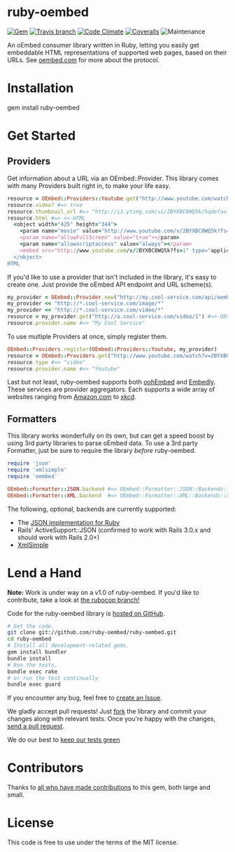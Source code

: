 # ruby-oembed

[![Gem](https://img.shields.io/gem/v/ruby-oembed.svg)](https://rubygems.org/gems/ruby-oembed)
[![Travis branch](https://img.shields.io/travis/ruby-oembed/ruby-oembed/master.svg)](https://travis-ci.org/ruby-oembed/ruby-oembed/branches)
[![Code Climate](https://img.shields.io/codeclimate/github/ruby-oembed/ruby-oembed.svg)](https://codeclimate.com/github/ruby-oembed/ruby-oembed)
[![Coveralls](https://coveralls.io/repos/github/ruby-oembed/ruby-oembed/badge.svg?branch=coveralls)](https://coveralls.io/github/ruby-oembed/ruby-oembed?branch=coveralls)
![Maintenance](https://img.shields.io/maintenance/yes/2017.svg)


An oEmbed consumer library written in Ruby, letting you easily get embeddable HTML representations of supported web pages, based on their URLs. See [oembed.com](http://oembed.com) for more about the protocol.

# Installation

  gem install ruby-oembed

# Get Started

## Providers

Get information about a URL via an OEmbed::Provider. This library comes with many Providers built right in, to make your life easy.

```ruby
resource = OEmbed::Providers::Youtube.get("http://www.youtube.com/watch?v=2BYXBC8WQ5k")
resource.video? #=> true
resource.thumbnail_url #=> "http://i3.ytimg.com/vi/2BYXBC8WQ5k/hqdefault.jpg"
resource.html #=> <<-HTML
  <object width="425" height="344">
    <param name="movie" value="http://www.youtube.com/v/2BYXBC8WQ5k?fs=1"></param>
    <param name="allowFullScreen" value="true"></param>
    <param name="allowscriptaccess" value="always"></param>
    <embed src="http://www.youtube.com/v/2BYXBC8WQ5k?fs=1" type="application/x-shockwave-flash" width="425" height="344" allowscriptaccess="always" allowfullscreen="true"></embed>
  </object>
HTML
```

If you'd like to use a provider that isn't included in the library, it's easy to create one. Just provide the oEmbed API endpoint and URL scheme(s).

```ruby
my_provider = OEmbed::Provider.new("http://my.cool-service.com/api/oembed_endpoint.{format}")
my_provider << "http://*.cool-service.com/image/*"
my_provider << "http://*.cool-service.com/video/*"
resource = my_provider.get("http://a.cool-service.com/video/1") #=> OEmbed::Response
resource.provider.name #=> "My Cool Service"
```

To use multiple Providers at once, simply register them.

```ruby
OEmbed::Providers.register(OEmbed::Providers::Youtube, my_provider)
resource = OEmbed::Providers.get("http://www.youtube.com/watch?v=2BYXBC8WQ5k") #=> OEmbed::Response
resource.type #=> "video"
resource.provider.name #=> "Youtube"
```

Last but not least, ruby-oembed supports both [oohEmbed](http://oohembed.com) and [Embedly](http://embed.ly). These services are provider aggregators. Each supports a wide array of websites ranging from [Amazon.com](http://www.amazon.com) to [xkcd](http://www.xkcd.com).

## Formatters

This library works wonderfully on its own, but can get a speed boost by using 3rd party libraries to parse oEmbed data. To use a 3rd party Formatter, just be sure to require the library _before_ ruby-oembed.

```ruby
require 'json'
require 'xmlsimple'
require 'oembed'

OEmbed::Formatter::JSON.backend #=> OEmbed::Formatter::JSON::Backends::JSONGem
OEmbed::Formatter::XML.backend  #=> OEmbed::Formatter::XML::Backends::XmlSimple
```

The following, optional, backends are currently supported:
* The [JSON implementation for Ruby](http://flori.github.com/json/)
* Rails' ActiveSupport::JSON (confirmed to work with Rails 3.0.x and should work with Rails 2.0+)
* [XmlSimple](http://xml-simple.rubyforge.org/)

# Lend a Hand

**Note:** Work is under way on a v1.0 of ruby-oembed. If you'd like to contribute, take a look at [the rubocop branch!](https://github.com/ruby-oembed/ruby-oembed/tree/rubocop)

Code for the ruby-oembed library is [hosted on GitHub](https://github.com/ruby-oembed/ruby-oembed).

```bash
# Get the code.
git clone git://github.com/ruby-oembed/ruby-oembed.git
cd ruby-oembed
# Install all development-related gems.
gem install bundler
bundle install
# Run the tests.
bundle exec rake
# or run the test continually
bundle exec guard
```

If you encounter any bug, feel free to [create an Issue](https://github.com/ruby-oembed/ruby-oembed/issues).

We gladly accept pull requests! Just [fork](http://help.github.com/forking/) the library and commit your changes along with relevant tests. Once you're happy with the changes, [send a pull request](http://help.github.com/pull-requests/).

We do our best to [keep our tests green](http://travis-ci.org/ruby-oembed/ruby-oembed)

# Contributors

Thanks to [all who have made contributions](https://github.com/ruby-oembed/ruby-oembed/contributors) to this gem, both large and small.

# License

This code is free to use under the terms of the MIT license.
